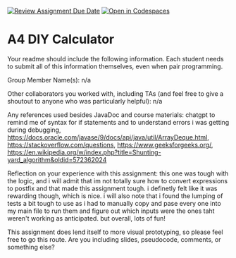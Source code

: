 [![Review Assignment Due Date](https://classroom.github.com/assets/deadline-readme-button-22041afd0340ce965d47ae6ef1cefeee28c7c493a6346c4f15d667ab976d596c.svg)](https://classroom.github.com/a/KOcNqCT3)
[![Open in Codespaces](https://classroom.github.com/assets/launch-codespace-2972f46106e565e64193e422d61a12cf1da4916b45550586e14ef0a7c637dd04.svg)](https://classroom.github.com/open-in-codespaces?assignment_repo_id=18659875)
# A4 DIY Calculator

Your readme should include the following information. Each student needs to submit all of this information themselves, even when pair programming. 

Group Member Name(s): n/a

Other collaborators you worked with, including TAs (and feel free to give a shoutout to anyone who was particularly helpful): n/a

Any references used besides JavaDoc and course materials: chatgpt to remind me of syntax for if statements and to understand errors i was getting during debugging, https://docs.oracle.com/javase/9/docs/api/java/util/ArrayDeque.html, https://stackoverflow.com/questions, https://www.geeksforgeeks.org/, https://en.wikipedia.org/w/index.php?title=Shunting-yard_algorithm&oldid=572362024

Reflection on your experience with this assignment: this one was tough with the logic, and i will admit that im not totally sure how to convert expressions to postfix and that made this assignment tough. i definetly felt like it was rewarding though, which is nice. i will also note that i found the lumping of tests a bit tough to use as i had to manually copy and pase every one into my main file to run them and figure out which inputs were the ones taht weren't working as anticipated. but overall, lots of fun!

This assignment does lend itself to more visual prototyping, so please feel free to go this route. Are you including slides, pseudocode, comments, or something else?

